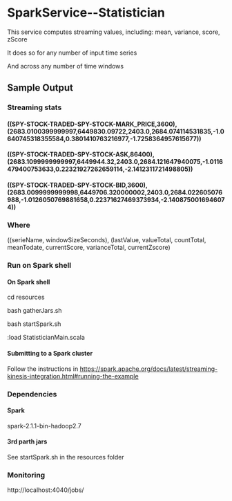 # SparkService--Statistician

This service computes streaming values, including: mean, variance, score, zScore 

It does so for any number of input time series

And across any number of time windows

## Sample Output

### Streaming stats

#### ((SPY-STOCK-TRADED-SPY-STOCK-MARK_PRICE,3600),(2683.0100399999997,6449830.09722,2403.0,2684.074114531835,-1.0640745318355584,0.3801410763216977,-1.7258364957615677))
#### ((SPY-STOCK-TRADED-SPY-STOCK-ASK,86400),(2683.1099999999997,6449944.32,2403.0,2684.121647940075,-1.0116479400753633,0.22321927262659114,-2.1412311721498805))
#### ((SPY-STOCK-TRADED-SPY-STOCK-BID,3600),(2683.0099999999998,6449706.320000002,2403.0,2684.022605076988,-1.0126050769881658,0.22371627469373934,-2.1408750016946074))

### Where
((serieName, windowSizeSeconds), (lastValue, valueTotal, countTotal, meanTodate, currentScore, varianceTotal, currentZscore)


### Run on Spark shell

#### On Spark shell

cd resources

bash gatherJars.sh 

bash startSpark.sh 

:load StatisticianMain.scala 


#### Submitting to a Spark cluster

Follow the instructions in https://spark.apache.org/docs/latest/streaming-kinesis-integration.html#running-the-example


### Dependencies

#### Spark

spark-2.1.1-bin-hadoop2.7

#### 3rd parth jars

See startSpark.sh in the resources folder



### Monitoring

http://localhost:4040/jobs/